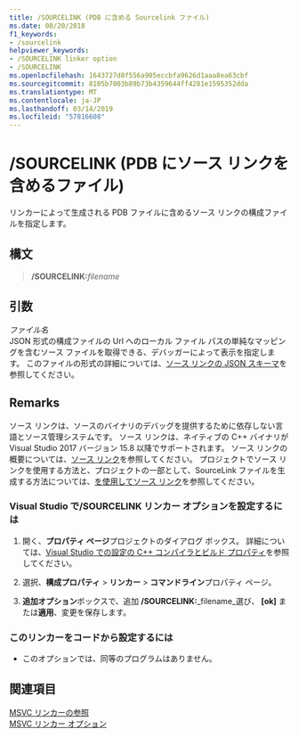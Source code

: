 ```yaml
---
title: /SOURCELINK (PDB に含める Sourcelink ファイル)
ms.date: 08/20/2018
f1_keywords:
- /sourcelink
helpviewer_keywords:
- /SOURCELINK linker option
- /SOURCELINK
ms.openlocfilehash: 1643727d8f556a905eccbfa9626d1aaa8ea63cbf
ms.sourcegitcommit: 8105b7003b89b73b4359644ff4281e1595352dda
ms.translationtype: MT
ms.contentlocale: ja-JP
ms.lasthandoff: 03/14/2019
ms.locfileid: "57816608"
---
```

# <a name="sourcelink-include-source-link-file-in-pdb"></a>/SOURCELINK (PDB にソース リンクを含めるファイル)

リンカーによって生成される PDB ファイルに含めるソース リンクの構成ファイルを指定します。

## <a name="syntax"></a>構文

> **/SOURCELINK:**_filename_

## <a name="arguments"></a>引数

*ファイル名*<br/>
JSON 形式の構成ファイルの Url へのローカル ファイル パスの単純なマッピングを含むソース ファイルを取得できる、デバッガーによって表示を指定します。 このファイルの形式の詳細については、[ソース リンクの JSON スキーマ](https://github.com/dotnet/designs/blob/master/accepted/diagnostics/source-link.md#source-link-json-schema)を参照してください。

## <a name="remarks"></a>Remarks

ソース リンクは、ソースのバイナリのデバッグを提供するために依存しない言語とソース管理システムです。 ソース リンクは、ネイティブの C++ バイナリが Visual Studio 2017 バージョン 15.8 以降でサポートされます。 ソース リンクの概要については、[ソース リンク](https://github.com/dotnet/designs/blob/master/accepted/diagnostics/source-link.md)を参照してください。 プロジェクトでソース リンクを使用する方法と、プロジェクトの一部として、SourceLink ファイルを生成する方法については、[を使用してソース リンク](https://github.com/dotnet/sourcelink#using-source-link-in-c-projects)を参照してください。

### <a name="to-set-the-sourcelink-linker-option-in-visual-studio"></a>Visual Studio で/SOURCELINK リンカー オプションを設定するには

1. 開く、**プロパティ ページ**プロジェクトのダイアログ ボックス。 詳細については、[Visual Studio での設定の C++ コンパイラとビルド プロパティ](../working-with-project-properties.md)を参照してください。

1. 選択、**構成プロパティ** > **リンカー** > **コマンドライン**プロパティ ページ。

1. **追加オプション**ボックスで、追加 **/SOURCELINK:**_filename_選び、 **[ok]** または**適用**、変更を保存します。

### <a name="to-set-this-linker-option-programmatically"></a>このリンカーをコードから設定するには

- このオプションでは、同等のプログラムはありません。

## <a name="see-also"></a>関連項目

[MSVC リンカーの参照](linking.md)<br/>
[MSVC リンカー オプション](linker-options.md)
